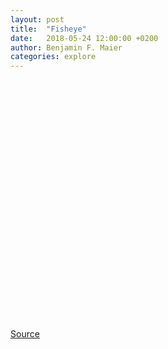 ```yaml
---
layout: post
title:  "Fisheye"
date:   2018-05-24 12:00:00 +0200
author: Benjamin F. Maier
categories: explore
---
```


<div id="visual"></div>

<script type="module">

  // NOTEBOOK CONFIGURATION
  import notebook from "https://api.observablehq.com/d/ccba2c4738b03c7e.js?key=84a042ea455b5761";
  const renders = {
    "display": "div",
  };

  const target = document.querySelector("#visual");

  // BOILERPLATE
  import {Inspector, Runtime} from "https://unpkg.com/@observablehq/notebook-runtime@1.2.0?module";
  for (let i in renders) {
    let s = renders[i], a = s.match(/^\w+/);
    if (a) {
      renders[i] = document.createElement(a[0]);
      target.appendChild(renders[i]);
      if (a = s.match(/\.(\w+)$/))
        renders[i].className = a[1]; 
    }
    else
      renders[i] = document.querySelector(renders[i]);
  }
  Runtime.load(notebook, (variable) => {
    if (renders[variable.name]) {
      return new Inspector(renders[variable.name]);
    } else {
      // return true; // uncomment to run hidden cells
    }
  });
</script>


<style>
/* https://css-tricks.com/full-width-containers-limited-width-parents/ */
.fullwidth {
  width: 100vw;
  position: relative;
  left: 50%;
  right: 50%;
  margin-left: -50vw;
  margin-right: -50vw;
}
.observablehq--error { color: red }
#visual { min-height: 40vw }
</style>


[Source](https://beta.observablehq.com/@benmaier/a-visually-more-appealing-fisheye-function)